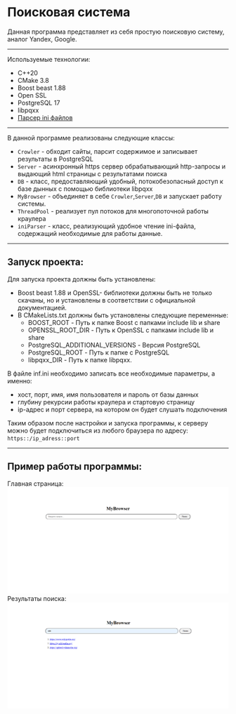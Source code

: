 # Поисковая система
Данная программа представляет из себя простую поисковую систему, аналог Yandex, Google. 
***
Используемые технологии:
- C++20
- CMake 3.8
- Boost beast 1.88
- Open SSL
- PostgreSQL 17
- libpqxx
- [Парсер ini файлов](https://github.com/NICKPALLO/ini-Parser)
***
В данной программе реализованы следующие классы:
- `Crowler` - обходит сайты, парсит содержимое и записывает результаты в PostgreSQL
- `Server` - асинхронный https сервер обрабатывающий http-запросы и выдающий html страницы с результатами поиска
- `DB` - класс, предоставляющий удобный, потокобезопасный доступ к базе дынных с помощью библиотеки libpqxx
- `MyBrowser` - объединяет в себе `Crowler`,`Server`,`DB` и запускает работу системы.
- `ThreadPool` - реализует пул потоков для многопоточной работы краулера
- `iniParser` - класс, реализующий удобное чтение ini-файла, содержащий необходимые для работы данные.

***
## Запуск проекта:
Для запуска проекта должны быть установлены: 
- Boost beast 1.88  и OpenSSL- библиотеки должны быть не только скачаны, но и установлены в соответствии с официальной документацией.
- В CMakeLists.txt должны быть установлены следующие переменные:
    - BOOST_ROOT - Путь к папке Boost c папками include lib и share
    - OPENSSL_ROOT_DIR - Путь к OpenSSL c папками include lib и share
    - PostgreSQL_ADDITIONAL_VERSIONS - Версия PostgreSQL
    - PostgreSQL_ROOT - Путь к папке с PostgreSQL
    - libpqxx_DIR - Путь к папке libpqxx.
    
В файле inf.ini необходимо записать все необходимые параметры, а именно:
- хост, порт, имя, имя пользователя и пароль от базы данных
- глубину рекурсии работы краулера и стартовую страницу
- ip-адрес и порт сервера, на котором он будет слушать подключения

Таким образом после настройки и запуска программы, к серверу можно будет подключиться из любого браузера по адресу: `https::/ip_adress::port` 
***
## Пример работы программы:
Главная страница:
![главная страница](./docs/главная.PNG)
Результаты поиска:
![Результаты поиска](./docs/Поиск.PNG)